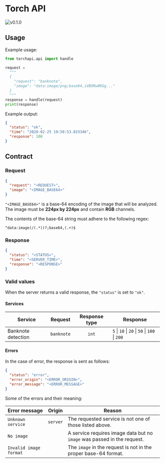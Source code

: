 # Torch API

<img alt="v0.1.0" src="https://img.shields.io/badge/v-0.1.0-brightgreen">

## Usage

Example usage:

```python
from torchapi.api import handle

request =
  """
  {
    "request": "banknote",
    "image": "data:image/png;base64,iVBORw0KGg..."
  }
  """
response = handle(request)
print(response)
```

Example output:

```json
{
  "status": "ok",
  "time": "2020-02-25 19:50:53.833346",
  "response": 100
}
```

## Contract

### Request

```json
{
  "request": "<REQUEST>",
  "image": "<IMAGE_BASE64>"
}
```

`"<IMAGE_BASE64>"` is a base-64 encoding of the image that will be analyzed. The
image must be **224px by 224px** and contain **RGB** channels.

The contents of the base-64 string must adhere to the following regex:

    ^data:image(/(.*))?;base64,(.+)$

### Response

```json
{
  "status": "<STATUS>",
  "time": "<SERVER_TIME>",
  "response": "<RESPONSE>"
}
```

### Valid values

When the server returns a valid response, the `"status"` is set to `"ok"`.

#### Services

| Service            | Request    | Response type | Response                                      |
| ------------------ | ---------- | :-----------: | --------------------------------------------- |
| Banknote detection | `banknote` |     `int`     | `5` \| `10` \| `20` \| `50` \| `100` \| `200` |

#### Errors

In the case of error, the response is sent as follows:

```json
{
  "status": "error",
  "error_origin": "<ERROR_ORIGIN>",
  "error_message": "<ERROR_MESSAGE>"
}
```

Some of the errors and their meaning:

| Error message          | Origin   | Reason                                                                  |
| ---------------------- | -------- | ----------------------------------------------------------------------- |
| `Unknown service`      | `server` | The requested service is not one of those listed above.                 |
| `No image`             |          | A service requires image data but no `image` was passed in the request. |
| `Invalid image format` |          | The `image` in the request is not in the proper base-64 format.         |
